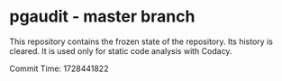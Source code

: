 # pgaudit - master branch

This repository contains the frozen state of the repository.
Its history is cleared. It is used only for static code
analysis with Codacy.

Commit Time: 1728441822